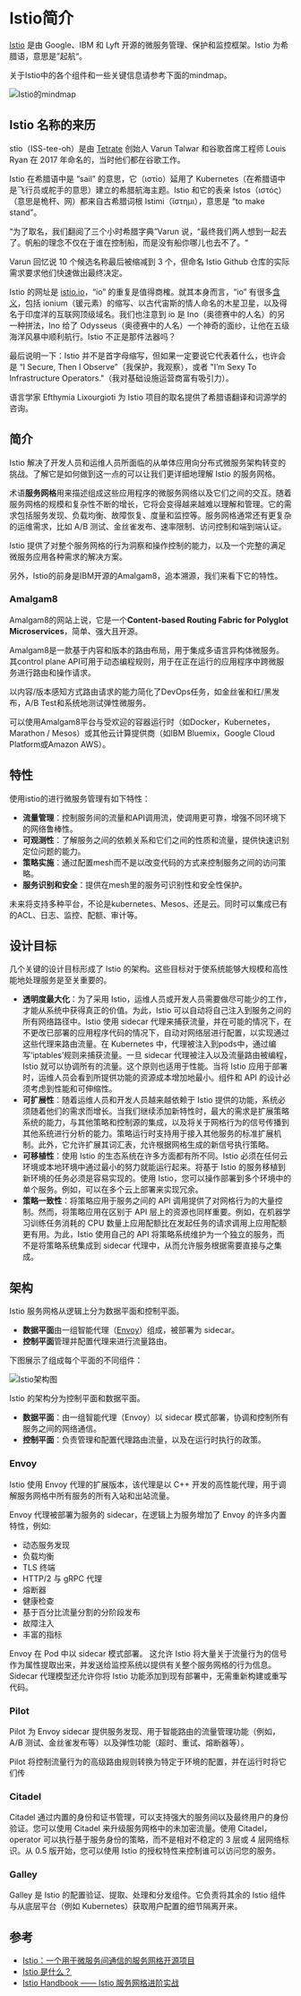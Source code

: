 # Istio简介

[Istio](https://istio.io) 是由 Google、IBM 和 Lyft 开源的微服务管理、保护和监控框架。Istio 为希腊语，意思是”起航“。

关于Istio中的各个组件和一些关键信息请参考下面的mindmap。

![Istio的mindmap](../images/istio-mindmap.png)

## Istio 名称的来历

stio（ISS-tee-oh）是由 [Tetrate](https://tetrate.io/) 创始人 Varun Talwar 和谷歌首席工程师 Louis Ryan 在 2017 年命名的，当时他们都在谷歌工作。

Istio 在希腊语中是 “sail” 的意思，它（ιστίο）延用了 Kubernetes（在希腊语中是飞行员或舵手的意思）建立的希腊航海主题。Istio 和它的表亲 Istos（ιστός）（意思是桅杆、网）都来自古希腊词根 Istimi（ἵστημι），意思是 “to make stand”。

“为了取名，我们翻阅了三个小时希腊字典”Varun 说，“最终我们两人想到一起去了。帆船的理念不仅在于谁在控制船，而是没有船你哪儿也去不了。“

Varun 回忆说 10 个候选名称最后被缩减到 3 个，但命名 Istio Github 仓库的实际需求要求他们快速做出最终决定。

Istio 的网址是 [istio.io](https://istio.io/)，“io” 的重复是值得商榷。就其本身而言，“io” 有很多[含义](https://en.wikipedia.org/wiki/Io)，包括 ionium（锾元素）的缩写、以古代宙斯的情人命名的木星卫星，以及得名于印度洋的互联网顶级域名。我们也注意到 io 是 Ino（奥德赛中的人名）的另一种拼法，Ino 给了 Odysseus（奥德赛中的人名）一个神奇的面纱，让他在五级海洋风暴中顺利航行。Istio 不正是那件法器吗？

最后说明一下：Istio 并不是首字母缩写，但如果一定要说它代表着什么，也许会是 “I Secure, Then I Observe”（我保护，我观察），或者 "I’m Sexy To Infrastructure Operators."（我对基础设施运营商富有吸引力）。

语言学家 Efthymia Lixourgioti 为 Istio 项目的取名提供了希腊语翻译和词源学的咨询。

## 简介

Istio 解决了开发人员和运维人员所面临的从单体应用向分布式微服务架构转变的挑战。了解它是如何做到这一点的可以让我们更详细地理解 Istio 的服务网格。

术语**服务网格**用来描述组成这些应用程序的微服务网络以及它们之间的交互。随着服务网格的规模和复杂性不断的增长，它将会变得越来越难以理解和管理。它的需求包括服务发现、负载均衡、故障恢复、度量和监控等。服务网格通常还有更复杂的运维需求，比如 A/B 测试、金丝雀发布、速率限制、访问控制和端到端认证。

Istio 提供了对整个服务网格的行为洞察和操作控制的能力，以及一个完整的满足微服务应用各种需求的解决方案。

另外，Istio的前身是IBM开源的Amalgam8，追本溯源，我们来看下它的特性。

### Amalgam8

Amalgam8的网站上说，它是一个**Content-based Routing Fabric for Polyglot Microservices**，简单、强大且开源。

Amalgam8是一款基于内容和版本的路由布局，用于集成多语言异构体微服务。 其control plane API可用于动态编程规则，用于在正在运行的应用程序中跨微服务进行路由和操作请求。

以内容/版本感知方式路由请求的能力简化了DevOps任务，如金丝雀和红/黑发布，A/B Test和系统地测试弹性微服务。

可以使用Amalgam8平台与受欢迎的容器运行时（如Docker，Kubernetes，Marathon / Mesos）或其他云计算提供商（如IBM Bluemix，Google Cloud Platform或Amazon AWS）。

## 特性

使用istio的进行微服务管理有如下特性：

- **流量管理**：控制服务间的流量和API调用流，使调用更可靠，增强不同环境下的网络鲁棒性。
- **可观测性**：了解服务之间的依赖关系和它们之间的性质和流量，提供快速识别定位问题的能力。
- **策略实施**：通过配置mesh而不是以改变代码的方式来控制服务之间的访问策略。
- **服务识别和安全**：提供在mesh里的服务可识别性和安全性保护。

未来将支持多种平台，不论是kubernetes、Mesos、还是云。同时可以集成已有的ACL、日志、监控、配额、审计等。

## 设计目标

几个关键的设计目标形成了 Istio 的架构。这些目标对于使系统能够大规模和高性能地处理服务是至关重要的。

- **透明度最大化**：为了采用 Istio，运维人员或开发人员需要做尽可能少的工作，才能从系统中获得真正的价值。为此，Istio 可以自动将自己注入到服务之间的所有网络路径中。Istio 使用 sidecar 代理来捕获流量，并在可能的情况下，在不更改已部署的应用程序代码的情况下，自动对网络层进行配置，以实现通过这些代理来路由流量。在 Kubernetes 中，代理被注入到pods中，通过编写‘iptables’规则来捕获流量。一旦 sidecar 代理被注入以及流量路由被编程，Istio 就可以协调所有的流量。这个原则也适用于性能。当将 Istio 应用于部署时，运维人员会看到所提供功能的资源成本增加地最小。组件和 API 的设计必须考虑到性能和可伸缩性。
- **可扩展性**：随着运维人员和开发人员越来越依赖于 Istio 提供的功能，系统必须随着他们的需求而增长。当我们继续添加新特性时，最大的需求是扩展策略系统的能力，与其他策略和控制源的集成，以及将关于网格行为的信号传播到其他系统进行分析的能力。策略运行时支持用于接入其他服务的标准扩展机制。此外，它允许扩展其词汇表，允许根据网格生成的新信号执行策略。
- **可移植性**：使用 Istio 的生态系统在许多方面都有所不同。Istio 必须在任何云环境或本地环境中通过最小的努力就能运行起来。将基于 Istio 的服务移植到新环境的任务必须是容易实现的。使用 Istio，您可以操作部署到多个环境中的单个服务。例如，可以在多个云上部署来实现冗余。
- **策略一致性**：将策略应用于服务之间的 API 调用提供了对网格行为的大量控制。然而，将策略应用在区别于 API 层上的资源也同样重要。例如，在机器学习训练任务消耗的 CPU 数量上应用配额比在发起任务的请求调用上应用配额更有用。为此，Istio 使用自己的 API 将策略系统维护为一个独立的服务，而不是将策略系统集成到 sidecar 代理中，从而允许服务根据需要直接与之集成。

## 架构

Istio 服务网格从逻辑上分为数据平面和控制平面。

- **数据平面**由一组智能代理（[Envoy](https://www.envoyproxy.io/)）组成，被部署为 sidecar。
- **控制平面**管理并配置代理来进行流量路由。

下图展示了组成每个平面的不同组件：

![Istio架构图](../images/istio-mesh-arch.png)

Istio 的架构分为控制平面和数据平面。

- **数据平面**：由一组智能代理（Envoy）以 sidecar 模式部署，协调和控制所有服务之间的网络通信。
- **控制平面**：负责管理和配置代理路由流量，以及在运行时执行的政策。

### Envoy

Istio 使用 Envoy 代理的扩展版本，该代理是以 C++ 开发的高性能代理，用于调解服务网格中所有服务的所有入站和出站流量。

Envoy 代理被部署为服务的 sidecar，在逻辑上为服务增加了 Envoy 的许多内置特性，例如:

- 动态服务发现
- 负载均衡
- TLS 终端
- HTTP/2 与 gRPC 代理
- 熔断器
- 健康检查
- 基于百分比流量分割的分阶段发布
- 故障注入
- 丰富的指标

Envoy 在 Pod 中以 sidecar 模式部署。 这允许 Istio 将大量关于流量行为的信号作为属性提取出来，并发送给监控系统以提供有关整个服务网格的行为信息。Sidecar 代理模型还允许你将 Istio 功能添加到现有部署中，无需重新构建或重写代码。

### Pilot

Pilot 为 Envoy sidecar 提供服务发现、用于智能路由的流量管理功能（例如，A/B 测试、金丝雀发布等）以及弹性功能（超时、重试、熔断器等）。

Pilot 将控制流量行为的高级路由规则转换为特定于环境的配置，并在运行时将它们传

### Citadel

Citadel 通过内置的身份和证书管理，可以支持强大的服务间以及最终用户的身份验证。您可以使用 Citadel 来升级服务网格中的未加密流量。使用 Citadel，operator 可以执行基于服务身份的策略，而不是相对不稳定的 3 层或 4 层网络标识。从 0.5 版开始，您可以使用 Istio 的授权特性来控制谁可以访问您的服务。

### Galley

Galley 是 Istio 的配置验证、提取、处理和分发组件。它负责将其余的 Istio 组件与从底层平台（例如 Kubernetes）获取用户配置的细节隔离开来。

## 参考

- [Istio：一个用于微服务间通信的服务网格开源项目](https://www.infoq.cn/article/2017/05/istio)
- [Istio 是什么？](https://istio.io/docs/concepts/what-is-istio/)
- [Istio Handbook —— Istio 服务网格进阶实战](https://www.servicemesher.com/istio-handbook)
